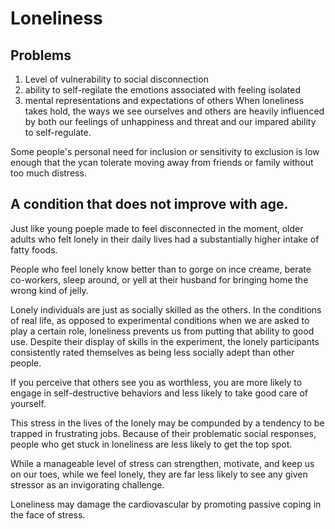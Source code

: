 # Loneliness

## Problems

1. Level of vulnerability to social disconnection
2. ability to self-regilate the emotions associated with feeling isolated
3. mental representations and expectations of others
When loneliness takes hold, the ways we see ourselves and others are heavily influenced by both our feelings of unhappiness and threat and our impared ability to self-regulate. 

Some people's personal need for inclusion or sensitivity to exclusion is low enough that the ycan tolerate moving away from friends or family without too much distress. 

## A condition that does not improve with age.

 Just like young poeple made to feel disconnected in the moment, older adults who felt lonely in their daily lives had a substantially higher intake of fatty foods. 

People who feel lonely know better than to gorge on ince creame, berate co-workers, sleep around, or yell at their husband for bringing home the wrong kind of jelly. 

Lonely individuals are just as socially skilled as the others. In the conditions of real life, as opposed to experimental conditions when we are asked to play a certain role, loneliness prevents us from putting that ability to good use. Despite their display of skills in the experiment, the lonely participants consistently rated themselves as being less socially adept than other people. 

If you perceive that others see you as worthless, you are more likely to engage in self-destructive behaviors and less likely to take good care of yourself. 

This stress in the lives of the lonely may be compunded by a tendency to be trapped in frustrating jobs. Because of their problematic social responses, people who get stuck in loneliness are less likely to get the top spot. 

While a manageable level of stress can strengthen, motivate, and keep us on our toes, while we feel lonely, they are far less likely to see any given stressor as an invigorating challenge. 

Loneliness may damage the cardiovascular by promoting passive coping in the face of stress. 